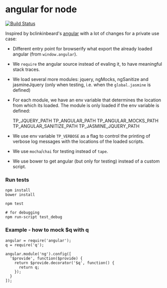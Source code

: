 angular for node
================

[![Build Status](https://travis-ci.org/tepez/angular.svg?branch=master)](https://travis-ci.org/tepez/angular)


Inspired by bclinkinbeard's [angular](https://github.com/bclinkinbeard/angular) with a lot of changes for a private use case:

* Different entry point for browserify what export the already loaded angular (from `window.angular`).

* We `require` the angular source instead of evaling it, to have meaningful stack traces.

* We load several more modules: jquery, ngMocks, ngSanitize and jasmineJquery (only when testing, i.e. when the `global.jasmine` is defined)
 
* For each module, we have an env variable that determines the location from which its loaded. The module is only loaded if the env variable is defined:

    TP_JQUERY_PATH
    TP_ANGULAR_PATH
    TP_ANGULAR_MOCKS_PATH
    TP_ANGULAR_SANITIZE_PATH
    TP_JASMINE_JQUERY_PATH
  
* We use env variable `TP_VERBOSE` as a flag to control the printing of verbose log messages with the locations of the loaded scripts.

* We use `mocha`/`chai` for testing instead of `tape`.

* We use bower to get angular (but only for testing) instead of a custom script. 

### Run tests

    npm install
    bower install

    npm test
    
    # for debugging
    npm run-script test_debug


### Example - how to mock $q with q

    angular = require('angular');
    q = require('q');
    
    angular.module('ng').config([
      '$provide', function($provide) {
        return $provide.decorator('$q', function() {
          return q;
        });
      }
    ]);

